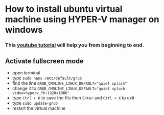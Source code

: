 # How to install ubuntu virtual machine using HYPER-V manager on windows

### This [youtube tutorial](https://www.youtube.com/watch?v=k_G4Mb-M9Fc&t=528s) will help you from beginning to end. 

## Activate fullscreen mode 
- open terminal
- type `sudo nano /etc/default/grub`
- find the line `GRUB_CMDLINE_LINUX_DEFAULT="quiet splash"`
- change it to `GRUB_CMDLINE_LINUX_DEFAULT="quiet splash video=hyperv_fb:1920x1080"`
- type `Ctrl + O` to save the file then `Enter` and `Ctrl + X` to exit
- type `sudo update-grub`
- restart the virtual machine